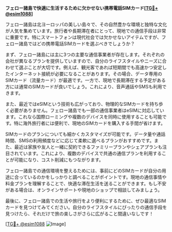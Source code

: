 **フェロー諸島で快適に生活するために欠かせない携帯電話SIMカード[[TG💪+ @esim1088](https://t.me/s/esim1088)]**

フェロー諸島は北ヨーロッパの美しい島々で、その自然豊かな環境と独特な文化が人気を集めています。旅行者や長期滞在者にとって、現地での通信手段は非常に重要です。特にスマートフォンは現代社会では欠かせないアイテムですが、フェロー諸島ではどの携帯電話SIMカードを選ぶべきでしょうか？

まず、フェロー諸島には主に3つの主要な通信事業者が存在します。それぞれの会社が異なるプランを提供していますので、自分のライフスタイルやニーズに合わせて選ぶことが大切です。例えば、観光客であれば短期間でも高速かつ安定したインターネット接続が必要になることがあります。その場合、データ専用のSIMカード（流量カード）が最適です。一方で、現地で長期滞在する予定がある方には通常のSIMカードが良いでしょう。これにより、音声通話やSMSも利用できます。

また、最近ではeSIMという技術も広がっており、物理的なSIMカードを持ち歩く必要がありません。フェロー諸島でも一部の通信事業者はeSIMに対応しています。これなら国際ローミングや複数のデバイスを同時に使用することも可能です。特に海外旅行者には便利で、現地のSIMカードを購入する手間が省けます。

SIMカードのプランについても細かくカスタマイズが可能です。データ量や通話時間、SMSの利用頻度などに応じて柔軟に選べるプランがおすすめです。また、最近は家族や友人と一緒に契約できるファミリープランやシェアプランも注目されています。これにより、複数のデバイスで共通の通信プランを利用することが可能になり、コスト削減にもつながります。

フェロー諸島での通信環境を整えるためには、事前にどのSIMカードが自分の用途に合っているのかをしっかりと調べることがポイントです。現地の通信事情や料金プランを理解することで、快適な滞在生活を送ることができます。もし不安がある場合は、オンラインサポートや現地のショップで相談してみましょう。

最後に、フェロー諸島での生活や旅行をより便利にするために、ぜひ最適なSIMカードを見つけてみてください。自分のライフスタイルにぴったりの通信手段を見つけたら、それだけで旅の楽しさがさらに広がること間違いなしです！

[[TG💪+ @esim1088](https://t.me/s/esim1088) ![Image](https://i.postimg.cc/Y0z9fWf4/image.png)]